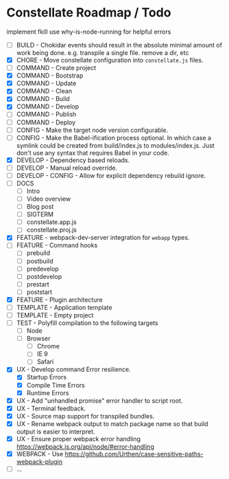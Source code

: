 # Constellate Roadmap / Todo

implement fkill
use why-is-node-running for helpful errors

 - [ ] BUILD - Chokidar events should result in the absolute minimal amount of work being done. e.g. transpile a single file. remove a dir, etc
 - [X] CHORE - Move constellate configuration into `constellate.js` files.
 - [ ] COMMAND - Create project
 - [X] COMMAND - Bootstrap
 - [X] COMMAND - Update
 - [X] COMMAND - Clean
 - [X] COMMAND - Build
 - [X] COMMAND - Develop
 - [ ] COMMAND - Publish
 - [ ] COMMAND - Deploy
 - [ ] CONFIG - Make the target node version configurable.
 - [ ] CONFIG - Make the Babel-ification process optional. In which case a symlink could be created from build/index.js to modules/index.js.  Just don't use any syntax that requires Babel in your code.
 - [X] DEVELOP - Dependency based reloads.
 - [ ] DEVELOP - Manual reload override.
 - [ ] DEVELOP - CONFIG - Allow for explicit dependency rebuild ignore.
 - [ ] DOCS
   - [ ] Intro
   - [ ] Video overview
   - [ ] Blog post
   - [ ] SIGTERM
   - [ ] constellate.app.js
   - [ ] constellate.proj.js
 - [X] FEATURE - webpack-dev-server integration for `webapp` types.
 - [ ] FEATURE - Command hooks
   - [ ] prebuild
   - [ ] postbuild
   - [ ] predevelop
   - [ ] postdevelop
   - [ ] prestart
   - [ ] poststart
 - [X] FEATURE - Plugin architecture
 - [ ] TEMPLATE - Application template
 - [ ] TEMPLATE - Empty project
 - [ ] TEST - Polyfill compilation to the following targets
    - [ ] Node
    - [ ] Browser
       - [ ] Chrome
       - [ ] IE 9
       - [ ] Safari
 - [X] UX - Develop command Error resilience.
   - [X] Startup Errors
   - [X] Compile Time Errors
   - [X] Runtime Errors
 - [X] UX - Add "unhandled promise" error handler to script root.
 - [X] UX - Terminal feedback.
 - [X] UX - Source map support for transpiled bundles.
 - [X] UX - Rename webpack output to match package name so that build output is easier to interpret.
 - [X] UX - Ensure proper webpack error handling https://webpack.js.org/api/node/#error-handling
 - [X] WEBPACK - Use https://github.com/Urthen/case-sensitive-paths-webpack-plugin
 - [ ] ...
